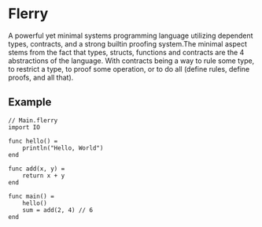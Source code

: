 # Flerry

A powerful yet minimal systems programming language utilizing dependent types, contracts, and a strong builtin proofing system.The minimal aspect stems from the fact that types, structs, functions and contracts are the 4 abstractions of the language. With contracts being a way to rule some type, to restrict a type, to proof some operation, or to do all (define rules, define proofs, and all that).

## Example

```
// Main.flerry
import IO

func hello() =
    println("Hello, World")
end

func add(x, y) =
    return x + y
end

func main() =
    hello()
    sum = add(2, 4) // 6
end
```

